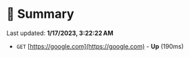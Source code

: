 # 📖 Summary
Last updated: **1/17/2023, 3:22:22 AM**

- `GET` [https://google.com](https://google.com) - **Up** (190ms)
